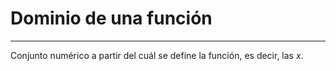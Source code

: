 # Dominio de una función
***
Conjunto numérico a partir del cuál se define la función, es decir, las $x$.